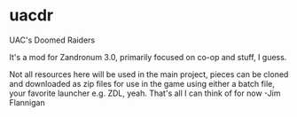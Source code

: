 # uacdr
UAC's Doomed Raiders

It's a mod for Zandronum 3.0, primarily focused on co-op and stuff, I guess.

Not all resources here will be used in the main project, pieces can be cloned and downloaded as zip files for use in the game using either a batch file, your favorite launcher e.g. ZDL, yeah. That's all I can think of for now -Jim Flannigan
